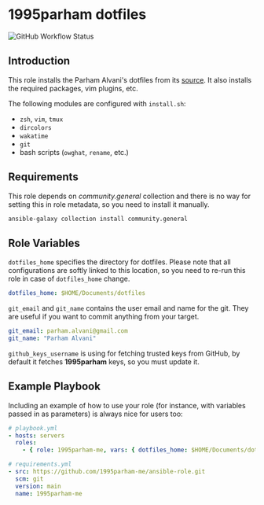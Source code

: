 # 1995parham dotfiles

![GitHub Workflow Status](https://img.shields.io/github/workflow/status/1995parham-me/ansible-role/ci?label=ci&logo=github&style=flat-square)

## Introduction

This role installs the Parham Alvani's dotfiles from its [source](https://github.com/1995parham/dotfiles).
It also installs the required packages, vim plugins, etc.

The following modules are configured with `install.sh`:

- `zsh`, `vim`, `tmux`
- `dircolors`
- `wakatime`
- `git`
- bash scripts (`owghat`, `rename`, etc.)

## Requirements

This role depends on _community.general_ collection and there is no way for setting this in role metadata,
so you need to install it manually.

```bash
ansible-galaxy collection install community.general
```

## Role Variables

`dotfiles_home` specifies the directory for dotfiles. Please note that all configurations are softly linked to this location, so you need
to re-run this role in case of `dotfiles_home` change.

```yaml
dotfiles_home: $HOME/Documents/dotfiles
```

`git_email` and `git_name` contains the user email and name for the git. They are useful if you want to commit anything from your target.

```yaml
git_email: parham.alvani@gmail.com
git_name: "Parham Alvani"
```

`github_keys_username` is using for fetching trusted keys from GitHub, by default it fetches **1995parham** keys, so you must update it.

## Example Playbook

Including an example of how to use your role (for instance, with variables passed in as parameters) is always nice for users too:

```yaml
# playbook.yml
- hosts: servers
  roles:
    - { role: 1995parham-me, vars: { dotfiles_home: $HOME/Documents/dotfiles } }
```

```yaml
# requirements.yml
- src: https://github.com/1995parham-me/ansible-role.git
  scm: git
  version: main
  name: 1995parham-me
```
